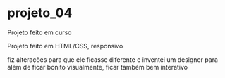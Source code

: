 # projeto_04
Projeto feito em curso

Projeto feito em HTML/CSS, responsivo

fiz alterações para que ele ficasse diferente e inventei um designer para além de ficar bonito visualmente, ficar também bem interativo
